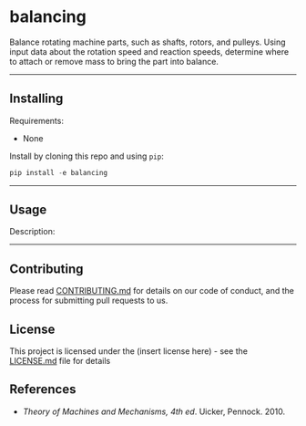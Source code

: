 # balancing 

Balance rotating machine parts, such as shafts, rotors, and pulleys. Using input
data about the rotation speed and reaction speeds, determine where to attach or 
remove mass to bring the part into balance.

---
## Installing

Requirements:
* None

Install by cloning this repo and using `pip`:

```python
pip install -e balancing
```

---
## Usage

Description:

---
## Contributing

Please read [CONTRIBUTING.md]() for details on our code of conduct, and the process for submitting pull requests to us.

## License

This project is licensed under the (insert license here) - see the [LICENSE.md](LICENSE.md) file for details

## References

* *Theory of Machines and Mechanisms, 4th ed*. Uicker, Pennock. 2010.

